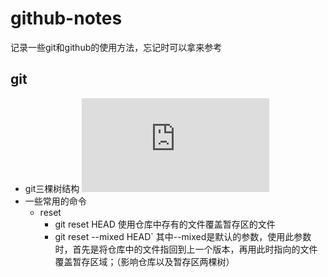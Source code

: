 # github-notes
记录一些git和github的使用方法，忘记时可以拿来参考
## git
- git三棵树结构
![git三棵树结构](https://github.com/Sienbo/github-notes/blob/master/git.pdf)
- 一些常用的命令
  - reset
    - git reset HEAD  使用仓库中存有的文件覆盖暂存区的文件
    - git reset --mixed HEAD` 其中--mixed是默认的参数，使用此参数时，首先是将仓库中的文件指回到上一个版本，再用此时指向的文件覆盖暂存区域；（影响仓库以及暂存区两棵树）
